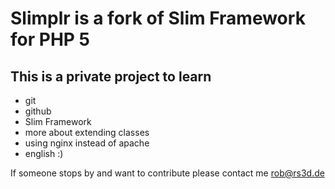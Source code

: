 # Slimplr is a fork of Slim Framework for PHP 5

## This is a private project to learn

* git
* github
* Slim Framework
* more about extending classes
* using nginx instead of apache
* english :)


If someone stops by and want to contribute please contact me <rob@rs3d.de>
